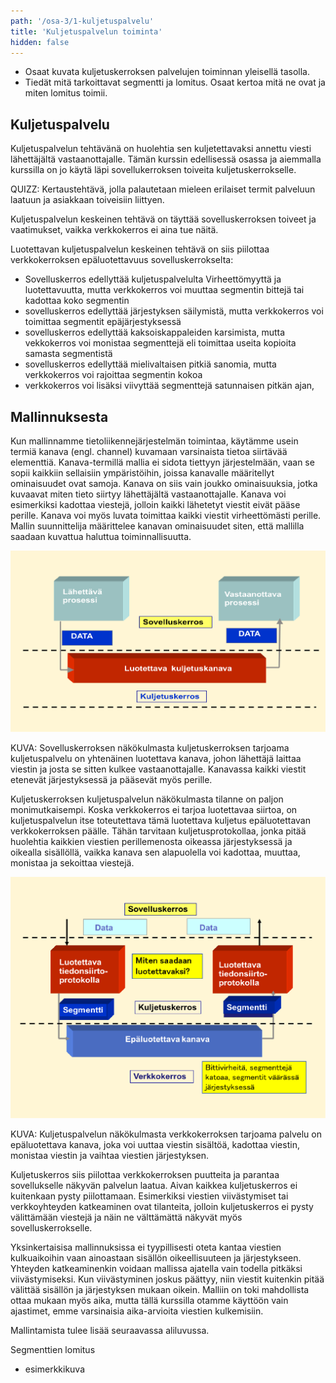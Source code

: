 ```yaml
---
path: '/osa-3/1-kuljetuspalvelu'
title: 'Kuljetuspalvelun toiminta'
hidden: false
---
```


<text-box variant='learningObjectives' name='Oppimistavoitteet'>

- Osaat kuvata kuljetuskerroksen palvelujen toiminnan yleisellä tasolla.
- Tiedät mitä tarkoittavat segmentti ja lomitus. Osaat kertoa mitä ne ovat ja miten lomitus toimii.

</text-box>



## Kuljetuspalvelu

Kuljetuspalvelun tehtävänä on huolehtia sen kuljetettavaksi annettu viesti lähettäjältä vastaanottajalle. Tämän kurssin edellisessä osassa ja aiemmalla kurssilla on jo käytä läpi sovellukerroksen toiveita kuljetuskerrokselle.

QUIZZ: Kertaustehtävä, jolla palautetaan mieleen erilaiset termit palveluun laatuun ja asiakkaan toiveisiin liittyen.

Kuljetuspalvelun keskeinen tehtävä on täyttää sovelluskerroksen toiveet ja vaatimukset, vaikka verkkokerros ei aina tue näitä.

Luotettavan kuljetuspalvelun keskeinen tehtävä on siis piilottaa verkkokerroksen epäluotettavuus sovelluskerrokselta:  
* Sovelluskerros edellyttää kuljetuspalvelulta Virheettömyyttä ja luotettavuutta, mutta verkkokerros voi muuttaa segmentin bittejä tai kadottaa koko segmentin
* sovelluskerros edellyttää järjestyksen säilymistä, mutta verkkokerros voi toimittaa segmentit epäjärjestyksessä
* sovelluskerros edellyttää kaksoiskappaleiden karsimista, mutta vekkokerros voi monistaa segmenttejä eli toimittaa useita kopioita samasta segmentistä
* sovelluskerros edellyttää mielivaltaisen pitkiä sanomia, mutta verkkokerros voi rajoittaa segmentin kokoa
* verkkokerros voi lisäksi viivyttää segmenttejä satunnaisen pitkän ajan, 
     

## Mallinnuksesta

Kun mallinnamme tietoliikennejärjestelmän toimintaa, käytämme usein termiä kanava (engl. channel) kuvamaan varsinaista tietoa siirtävää elementtiä. Kanava-termillä mallia ei sidota tiettyyn järjestelmään, vaan se sopii kaikkiin sellaisiin ympäristöihin, joissa kanavalle määritellyt ominaisuudet ovat samoja. Kanava on siis vain joukko ominaisuuksia, jotka kuvaavat miten tieto siirtyy lähettäjältä vastaanottajalle. Kanava voi esimerkiksi kadottaa viestejä, jolloin kaikki lähetetyt viestit eivät pääse perille. Kanava voi myös luvata toimittaa kaikki viestit virheettömästi perille. Mallin suunnittelija määrittelee kanavan ominaisuudet siten, että mallilla saadaan kuvattua haluttua toiminnallisuutta.
        
<img src="../img/sovelluskerros-kuljetuspalvelu.svg" alt="Sovelluskerroksen prosessit lähettävät dataa toisilleen kuljetuskerroksen 'putken' läpi."/>

KUVA: Sovelluskerroksen näkökulmasta kuljetuskerroksen tarjoama kuljetuspalvelu on yhtenäinen luotettava kanava, johon lähettäjä laittaa viestin ja josta se sitten kulkee vastaanottajalle. Kanavassa kaikki viestit etenevät järjestyksessä ja pääsevät myös perille.

Kuljetuskerroksen kuljetuspalvelun näkökulmasta tilanne on paljon monimutkaisempi. Koska verkkokerros ei tarjoa luotettavaa siirtoa, on kuljetuspalvelun itse toteutettava tämä luotettava kuljetus epäluotettavan verkkokerroksen päälle. Tähän tarvitaan kuljetusprotokollaa, jonka pitää huolehtia kaikkien viestien perillemenosta oikeassa järjestyksessä ja oikealla sisällöllä, vaikka kanava sen alapuolella voi kadottaa, muuttaa, monistaa ja sekoittaa viestejä. 

<img src="../img/kuljetuspalvelu-verkkokerros.svg" alt="Kuljetusprotokollan eri päissä (lähettäjä ja vastaanottaja) toimivat protokollan palaset saavat/välittävät dataa sovelluskerrokselle ja lähettävät/vastaanottavat segmenttejä verkkokerroksen 'putkesta'. Verkkokerroksen 'putki' yhdistää nämä protokollan palat toisiinsa."/>

KUVA: Kuljetuspalvelun näkökulmasta verkkokerroksen tarjoama palvelu on epäluotettava kanava, joka voi uuttaa viestin sisältöä, kadottaa viestin, monistaa viestin ja vaihtaa viestien järjestyksen.

Kuljetuskerros siis piilottaa verkkokerroksen puutteita ja parantaa sovellukselle näkyvän palvelun laatua. Aivan kaikkea kuljetuskerros ei kuitenkaan pysty piilottamaan. Esimerkiksi viestien viivästymiset tai verkkoyhteyden katkeaminen ovat tilanteita, jolloin kuljetuskerros ei pysty välittämään viestejä ja näin ne välttämättä näkyvät myös sovelluskerrokselle. 

Yksinkertaisisa mallinnuksissa ei tyypillisesti oteta kantaa viestien kulkuaikoihin vaan ainoastaan sisällön oikeellisuuteen ja järjestykseen. Yhteyden katkeaminenkin voidaan mallissa ajatella vain todella pitkäksi viivästymiseksi. Kun viivästyminen joskus päättyy, niin viestit kuitenkin pitää välittää sisällön ja järjestyksen mukaan oikein. Malliin on toki mahdollista ottaa mukaan myös aika, mutta tällä kurssilla otamme käyttöön vain ajastimet, emme varsinaisia aika-arvioita viestien kulkemisiin.

Mallintamista tulee lisää seuraavassa aliluvussa.


Segmenttien lomitus

- esimerkkikuva



<quiz id="45b6aea4-2c5f-404e-9143-23a644ebea63"></quiz>


